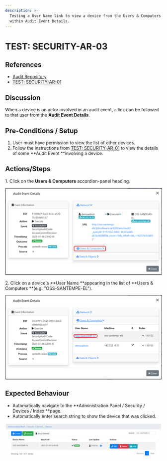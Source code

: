 ```yaml
---
description: >-
  Testing a User Name link to view a device from the Users & Computers section
  within Audit Event Details.
---
```


# TEST: SECURITY-AR-03

## References

* [Audit Repository](../../../../../../operations/system-administration/security-administration/audit-repository.md)
* [TEST: SECURITY-AR-01](test-security-ar-01.md)

## Discussion

When a device is an actor involved in an audit event, a link can be followed to that user from the **Audit Event Details**.

## Pre-Conditions / Setup

1. User must have permission to view the list of other devices.
2. Follow the instructions from [TEST: SECURITY-AR-01](test-security-ar-01.md) to view the details of some **Audit Event **involving a device.

## Actions/Steps

1\. Click on the **Users & Computers** accordion-panel heading.

![](<../../../../../../.gitbook/assets/image (371).png>)

2\. Click on a device's **User Name **appearing in the list of **Users & Computers **(e.g. "OSS-SANTEMPE-EL").

![](<../../../../../../.gitbook/assets/image (351).png>)

## Expected Behaviour

* Automatically navigate to the **Administration Panel / Security / Devices / Index **page.
* Automatically enter search string to show the device that was clicked.

![](<../../../../../../.gitbook/assets/image (360).png>)
